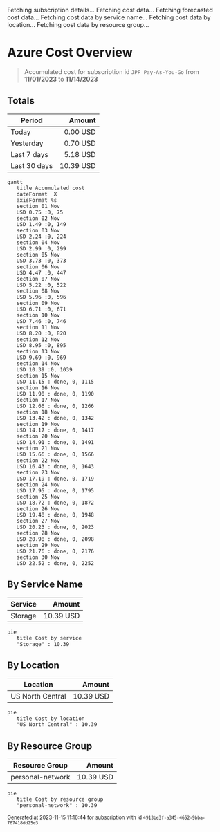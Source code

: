 Fetching subscription details...
Fetching cost data...
Fetching forecasted cost data...
Fetching cost data by service name...
Fetching cost data by location...
Fetching cost data by resource group...
# Azure Cost Overview

> Accumulated cost for subscription id `JPF Pay-As-You-Go` from **11/01/2023** to **11/14/2023**

## Totals

|Period|Amount|
|---|---:|
|Today|0.00 USD|
|Yesterday|0.70 USD|
|Last 7 days|5.18 USD|
|Last 30 days|10.39 USD|

```mermaid
gantt
   title Accumulated cost
   dateFormat  X
   axisFormat %s
   section 01 Nov
   USD 0.75 :0, 75
   section 02 Nov
   USD 1.49 :0, 149
   section 03 Nov
   USD 2.24 :0, 224
   section 04 Nov
   USD 2.99 :0, 299
   section 05 Nov
   USD 3.73 :0, 373
   section 06 Nov
   USD 4.47 :0, 447
   section 07 Nov
   USD 5.22 :0, 522
   section 08 Nov
   USD 5.96 :0, 596
   section 09 Nov
   USD 6.71 :0, 671
   section 10 Nov
   USD 7.46 :0, 746
   section 11 Nov
   USD 8.20 :0, 820
   section 12 Nov
   USD 8.95 :0, 895
   section 13 Nov
   USD 9.69 :0, 969
   section 14 Nov
   USD 10.39 :0, 1039
   section 15 Nov
   USD 11.15 : done, 0, 1115
   section 16 Nov
   USD 11.90 : done, 0, 1190
   section 17 Nov
   USD 12.66 : done, 0, 1266
   section 18 Nov
   USD 13.42 : done, 0, 1342
   section 19 Nov
   USD 14.17 : done, 0, 1417
   section 20 Nov
   USD 14.91 : done, 0, 1491
   section 21 Nov
   USD 15.66 : done, 0, 1566
   section 22 Nov
   USD 16.43 : done, 0, 1643
   section 23 Nov
   USD 17.19 : done, 0, 1719
   section 24 Nov
   USD 17.95 : done, 0, 1795
   section 25 Nov
   USD 18.72 : done, 0, 1872
   section 26 Nov
   USD 19.48 : done, 0, 1948
   section 27 Nov
   USD 20.23 : done, 0, 2023
   section 28 Nov
   USD 20.98 : done, 0, 2098
   section 29 Nov
   USD 21.76 : done, 0, 2176
   section 30 Nov
   USD 22.52 : done, 0, 2252
```

## By Service Name

|Service|Amount|
|---|---:|
|Storage|10.39 USD|

```mermaid
pie
   title Cost by service
   "Storage" : 10.39
```

## By Location

|Location|Amount|
|---|---:|
|US North Central|10.39 USD|

```mermaid
pie
   title Cost by location
   "US North Central" : 10.39
```

## By Resource Group

|Resource Group|Amount|
|---|---:|
|personal-network|10.39 USD|

```mermaid
pie
   title Cost by resource group
   "personal-network" : 10.39
```

<sup>Generated at 2023-11-15 11:16:44 for subscription with id `4913be3f-a345-4652-9bba-767418dd25e3`</sup>
